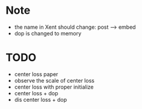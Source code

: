 # Note
- the name in Xent should change:  post --> embed
- dop is changed to memory

# TODO
- center loss paper 
- observe the scale of center loss
- center loss with proper initialize 
- center loss + dop 
- dis center loss + dop   

